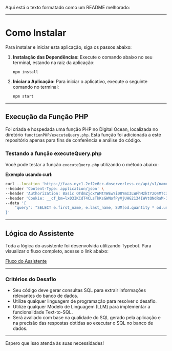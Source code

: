Aqui está o texto formatado como um README melhorado:

---

# Como Instalar

Para instalar e iniciar esta aplicação, siga os passos abaixo:

1. **Instalação das Dependências:**
   Execute o comando abaixo no seu terminal, estando na raiz da aplicação:
   ```
   npm install
   ```

2. **Iniciar a Aplicação:**
   Para iniciar o aplicativo, execute o seguinte comando no terminal:
   ```
   npm start
   ```

---

## Execução da Função PHP

Foi criada e hospedada uma função PHP no Digital Ocean, localizada no diretório `functionPHP/executeQuery.php`. Esta função foi adicionada a este repositório apenas para fins de conferência e análise do código.

### Testando a função executeQuery.php

Você pode testar a função `executeQuery.php` utilizando o método abaixo:

**Exemplo usando curl:**
```bash
curl --location 'https://faas-nyc1-2ef2e6cc.doserverless.co/api/v1/namespaces/fn-4dc5eddf-ac28-4aef-a102-b1938ecfc752/actions/executeQuery?blocking=true&result=true' \
--header 'Content-Type: application/json' \
--header 'Authorization: Basic OTdmZjcxYWMtYWEwYi00YmI3LWFhMzktY2Q4MTc3ZWM4NjBlOnF3UDhpaWhyR2txbHcweW1kbkRBNE1kNUZKckk4OVpsTVpUcFp5NUpCTmk1Q2JJN3pwUkVsWnRtaldhQkl5Z1Y=' \
--header 'Cookie: __cf_bm=lx03IKCdT4CLsTkKsGWNofPyVjUHG2134IWVtQNdRaM-1719891096-1.0.1.1-DcQBrHmQXokD3VVJwn0DHs79IfYMR2nGTGQvV7eo3naJfN9IGt5aEFIfkhTAkrtWndHQcPbaeqOMrn4TJ21V_g' \
--data '{
    "query": "SELECT e.first_name, e.last_name, SUM(od.quantity * od.unit_price) as total_sales FROM employees e JOIN orders o ON e.id = o.employee_id JOIN order_details od ON o.id = od.order_id GROUP BY e.id ORDER BY total_sales DESC"
}'
```

---

## Lógica do Assistente

Toda a lógica do assistente foi desenvolvida utilizando Typebot. Para visualizar o fluxo completo, acesse o link abaixo:

[Fluxo do Assistente](https://build.norgebots.com/typebots/cly3nhw5l0013l3ebiu0ap83u/edit)

---

### Critérios do Desafio

- Seu código deve gerar consultas SQL para extrair informações relevantes do banco de dados.
- Utilize qualquer linguagem de programação para resolver o desafio.
- Utilize qualquer Modelo de Linguagem (LLM) para implementar a funcionalidade Text-to-SQL.
- Será avaliado com base na qualidade do SQL gerado pela aplicação e na precisão das respostas obtidas ao executar o SQL no banco de dados.

---

Espero que isso atenda às suas necessidades!
